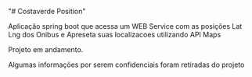 "# Costaverde Position" 

Aplicação spring boot que acessa um WEB Service com as posições Lat Lng dos Onibus
e Apreseta suas localizacoes utilizando API Maps 

Projeto em andamento.  

Algumas informações por serem confidenciais foram retiradas do projeto
